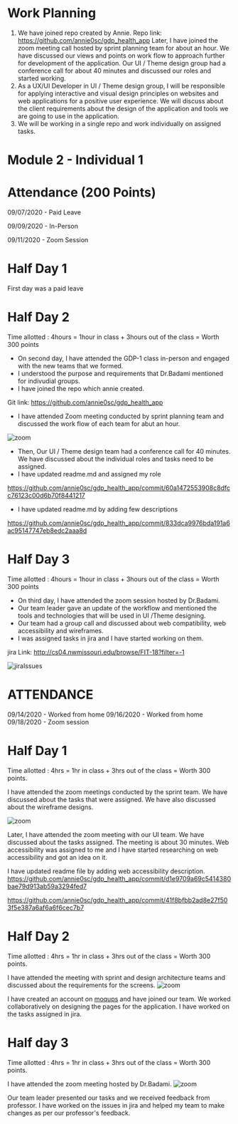 # Work Planning
1. We have joined repo created by Annie.
Repo link: https://github.com/annie0sc/gdp_health_app
Later, I have joined the zoom meeting call hosted by sprint planning team for about an hour.
We have discussed our views and points on work flow to approach further for development of the application. Our UI / Theme design group had a conference call for about 40 minutes and discussed our roles and started working.
1. As a UX/UI Developer in UI / Theme design group, I will be responsible for applying interactive and visual design principles on websites and web applications for a positive user experience. We will discuss about the client requirements about the design of the application and tools we are going to use in the application. 
1. We will be working in a single repo and work individually on assigned tasks.

# Module 2 - Individual 1

# Attendance (200 Points)

09/07/2020 - Paid Leave

09/09/2020 - In-Person

09/11/2020 - Zoom Session


# Half Day 1

First day was a paid leave

# Half Day 2
Time allotted : 4hours = 1hour in class + 3hours out of the class = Worth 300 points

- On second day, I have attended the GDP-1 class in-person and engaged with the new teams that we formed. 
- I understood the purpose and requirements that Dr.Badami mentioned for indivudial groups.
- I have joined the repo which annie created.


Git link: https://github.com/annie0sc/gdp_health_app
- I have attended Zoom meeting conducted by sprint planning team and discussed the work flow of each team for abut an hour.

![zoom](https://github.com/annie0sc/gdp_health_app/blob/master/Design_UI_and_Themes/Contributions/Sindhu/zoom%20team%20lead.PNG)

- Then, Our UI / Theme design team had a conference call for 40 minutes. We have discussed about the individual roles and tasks need to be assigned.
- I have updated readme.md and assigned my role 

https://github.com/annie0sc/gdp_health_app/commit/60a1472553908c8dfcc76123c00d6b70f8441217

- I have updated readme.md by adding few descriptions

https://github.com/annie0sc/gdp_health_app/commit/833dca9976bda191a6ac95147747eb8edc2aaa8d

# Half Day 3
Time allotted : 4hours = 1hour in class + 3hours out of the class = Worth 300 points

- On third day, I have attended the zoom session hosted by Dr.Badami. 
- Our team leader gave an update of the workflow and mentioned the tools and technologies that will be used in UI /Theme designing.
- Our team had a group call and discussed about web compatibility, web accessibility and wireframes.
- I was assigned tasks in jira and I have started working on them.

jira Link: http://cs04.nwmissouri.edu/browse/FIT-18?filter=-1

![jiraIssues](https://github.com/annie0sc/gdp_health_app/blob/master/Design_UI_and_Themes/Contributions/Sindhu/issues.PNG)


# ATTENDANCE

09/14/2020 - Worked from home
09/16/2020 - Worked from home
09/18/2020 - Zoom session

# Half Day 1
Time allotted : 4hrs = 1hr in class + 3hrs out of the class = Worth 300 points.

I have attended the zoom meetings conducted by the sprint team. We have discussed about the tasks that were assigned.
We have also discussed about the wireframe designs.

![zoom](https://github.com/annie0sc/gdp_health_app/blob/master/Design_UI_and_Themes/Contributions/Sindhu/uizoom.PNG)
 
Later, I have attended the zoom meeting with our UI team. We have discussed about the tasks assigned. The meeting is about 30 minutes.
Web accessibility was assigned to me and I have started researching on web accessibility and got an idea on it.

I have updated readme file by adding web accessibility description.
https://github.com/annie0sc/gdp_health_app/commit/d1e9709a69c5414380bae79d913ab59a3294fed7

https://github.com/annie0sc/gdp_health_app/commit/41f8bfbb2ad8e27f503f5e387a6af6a6f6cec7b7

# Half Day 2
Time allotted : 4hrs = 1hr in class + 3hrs out of the class = Worth 300 points.

I have attended the meeting with sprint and design architecture teams and discussed about the requirements for the screens.
![zoom](https://github.com/annie0sc/gdp_health_app/blob/master/Design_UI_and_Themes/Contributions/Sindhu/zoom%20team%20lead.PNG)

I have created an account on [moqups](https://moqups.com/) and have joined our team. We worked collaboratively on designing the pages for the application.
I have worked on the tasks assigned in jira.

# Half day 3
Time allotted : 4hrs = 1hr in class + 3hrs out of the class = Worth 300 points.

I have attended the zoom meeting hosted by Dr.Badami. 
![zoom](https://github.com/annie0sc/gdp_health_app/blob/master/Design_UI_and_Themes/Contributions/Sindhu/sept18zoom.PNG)

Our team leader presented our tasks and we received feedback from professor. 
I have worked on the issues in jira and helped my team to make changes as per our professor's feedback.




 





















